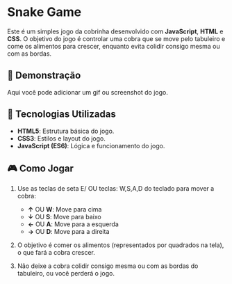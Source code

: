 # Snake Game

Este é um simples jogo da cobrinha desenvolvido com **JavaScript**, **HTML** e **CSS**. O objetivo do jogo é controlar uma cobra que se move pelo tabuleiro e come os alimentos para crescer, enquanto evita colidir consigo mesma ou com as bordas.

## 🐍 Demonstração

Aqui você pode adicionar um gif ou screenshot do jogo.

## 🚀 Tecnologias Utilizadas

- **HTML5**: Estrutura básica do jogo.
- **CSS3**: Estilos e layout do jogo.
- **JavaScript (ES6)**: Lógica e funcionamento do jogo.

## 🎮 Como Jogar

1. Use as teclas de seta E/ OU teclas: W,S,A,D do teclado para mover a cobra:
   - **↑** OU  **W**: Move para cima
   - **↓** OU  **S**: Move para baixo
   - **←** OU  **A**: Move para a esquerda
   - **→** OU  **D**: Move para a direita

2. O objetivo é comer os alimentos (representados por quadrados na tela), o que fará a cobra crescer.

3. Não deixe a cobra colidir consigo mesma ou com as bordas do tabuleiro, ou você perderá o jogo.
